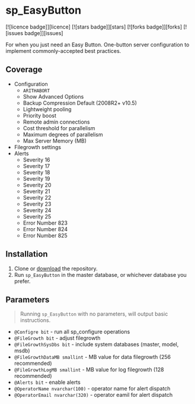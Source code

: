 # sp_EasyButton
<a name="header1"></a>
[![licence badge]][licence]
[![stars badge]][stars]
[![forks badge]][forks]
[![issues badge]][issues]

For when you just need an Easy Button. One-button server configuration to implement commonly-accepted best practices.

## Coverage
- Configuration 
  - `ARITHABORT`
  - Show Advanced Options
  - Backup Compression Default (2008R2+ v10.5)
  - Lightweight pooling
  - Priority boost
  - Remote admin connections
  - Cost threshold for parallelism
  - Maximum degrees of parallelism
  - Max Server Memory (MB)
- Filegrowth settings 
- Alerts
  - Severity 16
  - Severity 17
  - Severity 18
  - Severity 19
  - Severity 20
  - Severity 21
  - Severity 22
  - Severity 23
  - Severity 24
  - Severity 25
  - Error Number 823
  - Error Number 824
  - Error Number 825

## Installation

1. Clone or [download](https://github.com/pimbrouwers/sp_EasyButton/archive/master.zip) the repository.
2. Run `sp_EasyButton` in the master database, or whichever database you prefer.

## Parameters

> Running `sp_EasyButton` with no parameters, will output basic instructions.

- `@Configre bit` - run all sp_configure operations
- `@FileGrowth bit` - adjust filegrowth
- `@FileGrowthSysDbs bit` - include system databases (master, model, msdb)
- `@FileGrowthDataMB smallint` - MB value for data filegrowth (256 recommended)
- `@FileGrowthLogMB smallint` - MB value for log filegrowth (128 recommended)
- `@Alerts bit` - enable alerts
- `@OperatorName nvarchar(100)` - operator name for alert dispatch
- `@OperatorEmail nvarchar(320)` - operator eamil for alert dispatch